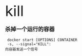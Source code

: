 <font size=8 >kill</font>
<br/>
<br/>
<font size=4>**杀掉一个运行的容器**</font>
<br/>
<br/>
<code> docker start [OPTIONS] CONTAINER<br/>
-s, --signal="KILL": 向容器发送一个信号<br/>
</code>